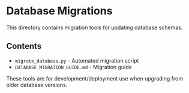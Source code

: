 # Database Migrations

This directory contains migration tools for updating database schemas.

## Contents

- `migrate_database.py` - Automated migration script
- `DATABASE_MIGRATION_GUIDE.md` - Migration guide

These tools are for development/deployment use when upgrading from older database versions.